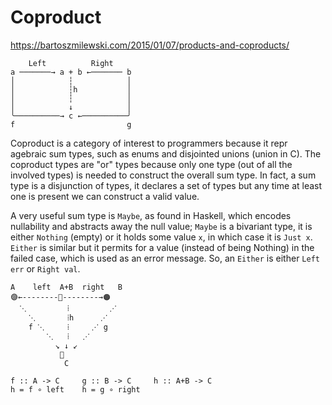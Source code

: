 # Coproduct

https://bartoszmilewski.com/2015/01/07/products-and-coproducts/


```
    Left          Right
a ───────→ a + b ←─────── b
│            ┆            │
│            ┆h           │
│            ┆            │
│            ↓            │
╰──────────→ c ←──────────╯
f                         g
```



Coproduct is a category of interest to programmers because it repr agebraic sum types, such as enums and disjointed unions (union in C). The coproduct types are "or" types because only one type (out of all the involved types) is needed to construct the overall sum type. In fact, a sum type is a disjunction of types, it declares a set of types but any time at least one is present we can construct a valid value.

A very useful sum type is `Maybe`, as found in Haskell, which encodes nullability and abstracts away the null value; `Maybe` is a bivariant type, it is either `Nothing` (empty) or it holds some value `x`, in which case it is `Just x`. `Either` is similar but it permits for a value (instead of being Nothing) in the failed case, which is used as an error message. So, an `Either` is either `Left err` or `Right val`.

```
A    left  A+B  right   B
🟣←--------🔻--------→🟠
  ⋱         ⁞         ⋰
    ⋱       ⁞h      ⋰
    f ⋱     ⁞     ⋰ g
        ⋱   ⁞   ⋰
          ↘ ↓ ↙
           🔘
            C

f :: A -> C     g :: B -> C     h :: A+B -> C
h = f ∘ left    h = g ∘ right
```
